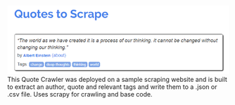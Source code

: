 ![alt text](img/header.png)  
This Quote Crawler was deployed on a sample scraping website and is built to extract an author, quote and relevant tags and write them to a .json or .csv file. Uses scrapy for crawling and base code.
